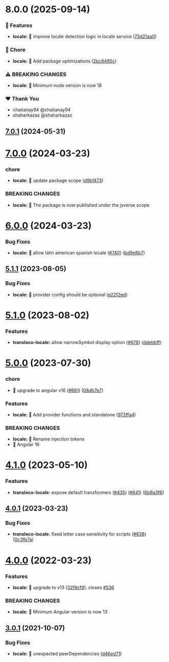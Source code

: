 # 8.0.0 (2025-09-14)

### 🚀 Features

- **locale:** 🎸 improve locale detection logic in locale service ([73d21aa0](https://github.com/jsverse/transloco/commit/73d21aa0))

### 🤖 Chore

- **locale:** 🤖 Add package optimizations ([2bc8485c](https://github.com/jsverse/transloco/commit/2bc8485c))

### ⚠ BREAKING CHANGES

- **locale:** 🧨 Minimum node version is now 18

### ❤️ Thank You

- chaitanay94 @chaitanay94
- shaharkazaz @shaharkazaz

## [7.0.1](https://github.com/jsverse/transloco/compare/transloco-locale-7.0.0...transloco-locale-7.0.1) (2024-05-31)

# [7.0.0](https://github.com/jsverse/transloco/compare/transloco-locale-6.0.0...transloco-locale-7.0.0) (2024-03-23)

### chore

- **locale:** 🤖 update package scope ([d9bf473](https://github.com/jsverse/transloco/commit/d9bf473ee1a77582068640d39e73f66a11f93e0f))

### BREAKING CHANGES

- **locale:** 🧨 The package is now published under the jsverse scope

# [6.0.0](https://github.com/jsverse/transloco/compare/transloco-locale-5.1.1...transloco-locale-6.0.0) (2024-03-23)

### Bug Fixes

- **locale:** 🐛 allow latin american spanish locale ([#740](https://github.com/jsverse/transloco/issues/740)) ([bd9e8b7](https://github.com/jsverse/transloco/commit/bd9e8b7d5c401f24aeab6801ee83f584383729a0))

## [5.1.1](https://github.com/jsverse/transloco/compare/transloco-locale-5.1.0...transloco-locale-5.1.1) (2023-08-05)

### Bug Fixes

- **locale:** 🐛 provider config should be optional ([e22f2ed](https://github.com/jsverse/transloco/commit/e22f2ede2054a4a153454851743b010a69f1a13b))

# [5.1.0](https://github.com/jsverse/transloco/compare/transloco-locale-5.0.0...transloco-locale-5.1.0) (2023-08-02)

### Features

- **transloco-locale:** allow narrowSymbol display option ([#678](https://github.com/jsverse/transloco/issues/678)) ([ddebbff](https://github.com/jsverse/transloco/commit/ddebbff3a6b28c9c3819622f646c04084fe8fce8))

# [5.0.0](https://github.com/jsverse/transloco/compare/transloco-locale-4.1.0...transloco-locale-5.0.0) (2023-07-30)

### chore

- 🤖 upgrade to angular v16 ([#661](https://github.com/jsverse/transloco/issues/661)) ([08db7e7](https://github.com/jsverse/transloco/commit/08db7e7d1f64846fa0b07123dee8ff5bff20b4f0))

### Features

- **locale:** 🎸 Add provider functions and standalone ([972ffa4](https://github.com/jsverse/transloco/commit/972ffa4b9a3c754f0e996ae6a1656f930cd68f25))

### BREAKING CHANGES

- **locale:** 🧨 Rename injection tokens
- 🧨 Angular 16

# [4.1.0](https://github.com/jsverse/transloco/compare/transloco-locale-4.0.1...transloco-locale-4.1.0) (2023-05-10)

### Features

- **transloco-locale:** expose default transformers ([#435](https://github.com/jsverse/transloco/issues/435)) ([#641](https://github.com/jsverse/transloco/issues/641)) ([6b8a3f6](https://github.com/jsverse/transloco/commit/6b8a3f69a4cbd77e679c675a2d61116a6b57ed09))

## [4.0.1](https://github.com/jsverse/transloco/compare/transloco-locale-4.0.0...transloco-locale-4.0.1) (2023-03-23)

### Bug Fixes

- **transloco-locale:** fixed letter case sensitivity for scripts ([#638](https://github.com/jsverse/transloco/issues/638)) ([0c3fb7a](https://github.com/jsverse/transloco/commit/0c3fb7ab3a96abc683fff7581692943b42b049e4))

# [4.0.0](https://github.com/jsverse/transloco/compare/transloco-locale-3.0.1...transloco-locale-4.0.0) (2022-03-23)

### Features

- **locale:** 🎸 upgrade to v13 ([32f9cf9](https://github.com/jsverse/transloco/commit/32f9cf9f65e6534a3608440e7a4d80ffc8d8d967)), closes [#536](https://github.com/jsverse/transloco/issues/536)

### BREAKING CHANGES

- **locale:** 🧨 Minimum Angular version is now 13

## [3.0.1](https://github.com/jsverse/transloco/compare/transloco-locale-3.0.0...transloco-locale-3.0.1) (2021-10-07)

### Bug Fixes

- **locale:** 🐛 unexpected peerDependencies ([d46ed71](https://github.com/jsverse/transloco/commit/d46ed71a4fd67cb6995d7502ba60cf6eefa902ff))
